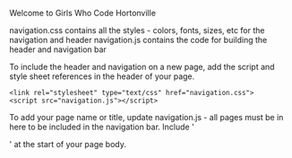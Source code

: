 Welcome to Girls Who Code Hortonville 

navigation.css contains all the styles - colors, fonts, sizes, etc for the navigation and header
navigation.js contains the code for building the header and navigation bar

To include the header and navigation on a new page, add the script and style sheet references in the header of your page.

	<link rel="stylesheet" type="text/css" href="navigation.css">
	<script src="navigation.js"></script>

To add your page name or title, update navigation.js - all pages must be in here to be included in the navigation bar.
Include  '<div id="headerContainer"></div>' at the start of your page body.
